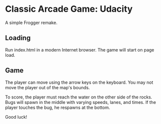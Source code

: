 # Classic Arcade Game: Udacity

A simple Frogger remake.

## Loading

Run index.html in a modern Internet browser. The game will start on page load. 

## Game

The player can move using the arrow keys on the keyboard. 
You may not move the player out of the map's bounds.

To score, the player must reach the water on the other side of the rocks. 
Bugs will spawn in the middle with varying speeds, lanes, and times. 
If the player touches the bug, he respawns at the bottom. 

Good luck!